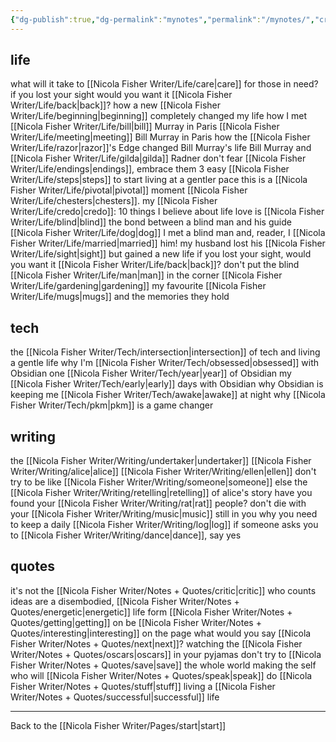 ```yaml
---
{"dg-publish":true,"dg-permalink":"mynotes","permalink":"/mynotes/","created":"","updated":""}
---
```



## life

what will it take to [[Nicola Fisher Writer/Life/care\|care]] for those in need?
if you lost your sight would you want it [[Nicola Fisher Writer/Life/back\|back]]?
how a new [[Nicola Fisher Writer/Life/beginning\|beginning]] completely changed my life
how I met [[Nicola Fisher Writer/Life/bill\|bill]] Murray in Paris
[[Nicola Fisher Writer/Life/meeting\|meeting]] Bill Murray in Paris
how the [[Nicola Fisher Writer/Life/razor\|razor]]'s Edge changed Bill Murray's life
Bill Murray and [[Nicola Fisher Writer/Life/gilda\|gilda]] Radner
don't fear [[Nicola Fisher Writer/Life/endings\|endings]], embrace them
3 easy [[Nicola Fisher Writer/Life/steps\|steps]] to start living at a gentler pace
this is a [[Nicola Fisher Writer/Life/pivotal\|pivotal]] moment 
[[Nicola Fisher Writer/Life/chesters\|chesters]].
my [[Nicola Fisher Writer/Life/credo\|credo]]: 10 things I believe about life
love is [[Nicola Fisher Writer/Life/blind\|blind]]
the bond between a blind man and his guide [[Nicola Fisher Writer/Life/dog\|dog]]
I met a blind man and, reader, I [[Nicola Fisher Writer/Life/married\|married]] him!
my husband lost his [[Nicola Fisher Writer/Life/sight\|sight]] but gained a new life
if you lost your sight, would you want it [[Nicola Fisher Writer/Life/back\|back]]?
don't put the blind [[Nicola Fisher Writer/Life/man\|man]] in the corner
[[Nicola Fisher Writer/Life/gardening\|gardening]]
my favourite [[Nicola Fisher Writer/Life/mugs\|mugs]] and the memories they hold


## tech

the [[Nicola Fisher Writer/Tech/intersection\|intersection]] of tech and living a gentle life
why I'm [[Nicola Fisher Writer/Tech/obsessed\|obsessed]] with Obsidian 
one [[Nicola Fisher Writer/Tech/year\|year]] of Obsidian
my [[Nicola Fisher Writer/Tech/early\|early]] days with Obsidian 
why Obsidian is keeping me [[Nicola Fisher Writer/Tech/awake\|awake]] at night
why [[Nicola Fisher Writer/Tech/pkm\|pkm]] is a game changer 

## writing

the [[Nicola Fisher Writer/Writing/undertaker\|undertaker]]
[[Nicola Fisher Writer/Writing/alice\|alice]]
[[Nicola Fisher Writer/Writing/ellen\|ellen]]
don't try to be like [[Nicola Fisher Writer/Writing/someone\|someone]] else
the [[Nicola Fisher Writer/Writing/retelling\|retelling]] of alice's story
have you found your [[Nicola Fisher Writer/Writing/rat\|rat]] people?
don't die with your [[Nicola Fisher Writer/Writing/music\|music]] still in you
why you need to keep a daily [[Nicola Fisher Writer/Writing/log\|log]]
if someone asks you to [[Nicola Fisher Writer/Writing/dance\|dance]], say yes

## quotes

it's not the [[Nicola Fisher Writer/Notes + Quotes/critic\|critic]] who counts
ideas are a disembodied, [[Nicola Fisher Writer/Notes + Quotes/energetic\|energetic]] life form
[[Nicola Fisher Writer/Notes + Quotes/getting\|getting]] on
be [[Nicola Fisher Writer/Notes + Quotes/interesting\|interesting]] on the page
what would you say [[Nicola Fisher Writer/Notes + Quotes/next\|next]]?
watching the [[Nicola Fisher Writer/Notes + Quotes/oscars\|oscars]] in your pyjamas
don't try to [[Nicola Fisher Writer/Notes + Quotes/save\|save]] the whole world
making the self who will [[Nicola Fisher Writer/Notes + Quotes/speak\|speak]]
do [[Nicola Fisher Writer/Notes + Quotes/stuff\|stuff]]
living a [[Nicola Fisher Writer/Notes + Quotes/successful\|successful]] life

---

Back to the [[Nicola Fisher Writer/Pages/start\|start]]


